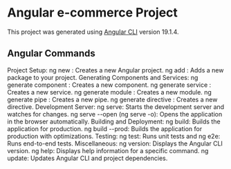 

# Angular e-commerce Project

This project was generated using [Angular CLI](https://github.com/angular/angular-cli) version 19.1.4.

## Angular Commands
Project Setup:
ng new <project-name>: Creates a new Angular project.
ng add <package-name>: Adds a new package to your project.
Generating Components and Services:
ng generate component <component-name>: Creates a new component.
ng generate service <service-name>: Creates a new service.
ng generate module <module-name>: Creates a new module.
ng generate pipe <pipe-name>: Creates a new pipe.
ng generate directive <directive-name>: Creates a new directive.
Development Server:
ng serve: Starts the development server and watches for changes.
ng serve --open (ng serve -o): Opens the application in the browser automatically.
Building and Deployment:
ng build: Builds the application for production.
ng build --prod: Builds the application for production with optimizations.
Testing:
ng test: Runs unit tests and ng e2e: Runs end-to-end tests.
Miscellaneous:
ng version: Displays the Angular CLI version.
ng help: Displays help information for a specific command.
ng update: Updates Angular CLI and project dependencies.
